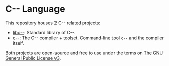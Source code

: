 # C-- Language
This repository houses 2 C-- related projects:

- [libc--](/libc--/): Standard library of C--.
- [c--](/c--/): The C-- compiler + toolset. Command-line tool ``c--`` and the compiler itself.

Both projects are open-source and free to use under the terms on [The GNU General Public License v3](/LICENSE.md).